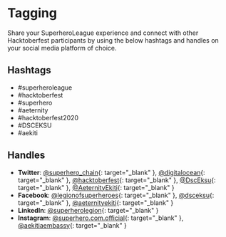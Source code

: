 # Tagging
Share your SuperheroLeague experience and connect with other Hacktoberfest participants by using the below hashtags and handles on your social media platform of choice.

## Hashtags

<ul>
  <li>#superheroleague</li>
  <li>#hacktoberfest</li>
  <li>#superhero</li>
  <li>#aeternity</li>
  <li>#hacktoberfest2020</li>
  <li>#DSCEKSU</li>
  <li>#aekiti</li>
</ul>

## Handles

- **Twitter**: [@superhero_chain](https://twitter.com/superhero_chain){: target="_blank" }, [@digitalocean](https://twitter.com/digitalocean){: target="_blank" }, [@hacktoberfest](https://twitter.com/hacktoberfest){: target="_blank" }, [@DscEksu](https://twitter.com/DscEksu){: target="_blank" }, [@AeternityEkiti](https://twitter.com/AeternityEkiti){: target="_blank" }</li>
- **Facebook**: [@legionofsuperheroes](https://facebook.com/legionofsuperheroes){: target="_blank" }, [@dsceksu](https://facebook.com/dsceksu){: target="_blank" }, [@aeternityekiti](https://facebook.com/aeternityekiti){: target="_blank" }</li>
- **LinkedIn**: [@superherolegion](https://linkedin.com/company/superherolegion){: target="_blank" }</li>
- **Instagram**: [@superhero.com.official](https://instagram.com/superhero.com.official){: target="_blank" }, [@aekitiaembassy](https://instagram.com/aekitiaembassy){: target="_blank" }</li>